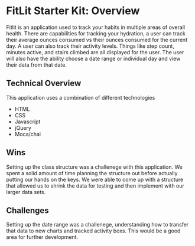 # FitLit Starter Kit: Overview

Fitlit is an application used to track your habits in multiple areas of overall health. There are capabilities for tracking your hydration, a user can track their average ounces consumed vs their ounces consumed for the current day. A user can also track their activity levels. Things like step count, minutes active, and stairs climbed are all displayed for the user. The user will also have the ability choose a date range or individual day and view their data from that date. 

## Technical Overview

This application uses a combination of different technologies
  - HTML
  - CSS
  - Javascript
  - jQuery
  - Moca/chai 

## Wins

Setting up the class structure was a challenege with this application. We spent a solid amount of time planning the structure out before actually putting our hands on the keys. We were able to come up with a structure that allowed us to shrink the data for testing and then implement with our larger data sets. 

## Challenges

Setting up the date range was a challenege, understanding how to transfer that data to new charts and tracked activity boxs. This would be a good area for further development.  
